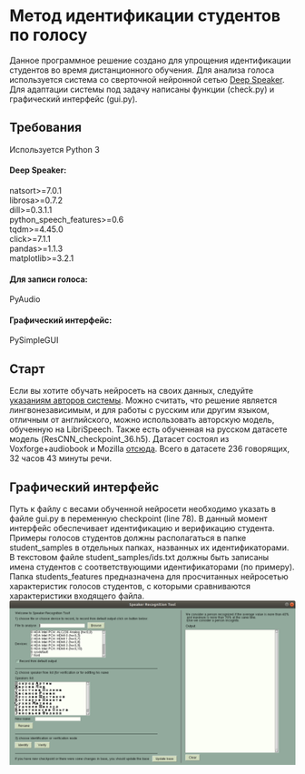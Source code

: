 # Метод идентификации студентов по голосу  
Данное программное решение создано для упрощения идентификации студентов во время дистанционного обучения. Для анализа голоса используется система со сверточной нейронной сетью [Deep Speaker](https://github.com/philipperemy/deep-speaker). Для адаптации системы под задачу написаны функции (check.py) и графический интерфейс (gui.py).    
## Требования  
Используется Python 3  
#### Deep Speaker:  
natsort>=7.0.1  
librosa>=0.7.2  
dill>=0.3.1.1  
python_speech_features>=0.6  
tqdm>=4.45.0  
click>=7.1.1  
pandas>=1.1.3  
matplotlib>=3.2.1  
#### Для записи голоса:  
PyAudio  
#### Графический интерфейс:
PySimpleGUI  
## Старт  
Если вы хотите обучать нейросеть на своих данных, следуйте [указаниям авторов системы](https://github.com/philipperemy/deep-speaker). Можно считать, что решение является лингвонезависимым, и для работы с русским или другим языком, отличным от английского, можно использовать авторскую модель, обученную на LibriSpeech. Также есть обученная на русском датасете модель (ResCNN_checkpoint_36.h5). Датасет состоял из Voxforge+audiobook и Mozilla [отсюда](https://github.com/vlomme/Multi-Tacotron-Voice-Cloning). Всего в датасете 236 говорящих, 32 часов 43 минуты речи.  
## Графический интерфейс  
Путь к файлу с весами обученной нейросети необходимо указать в файле gui.py в переменную checkpoint (line 78). В данный момент интерфейс обеспечивает идентификацию и верификацию студента. Примеры голосов студентов должны располагаться в папке student_samples в отдельных папках, названных их идентификаторами. В текстовом файле student_samples/ids.txt должны быть записаны имена студентов с соответствующими идентификаторами (по примеру). Папка students_features предназначена для просчитанных нейросетью характеристик голосов студентов, с которыми сравниваются характеристики входящего файла.  
![Графический интерфейс](https://github.com/Shennor/vrec_pp/blob/master/GUI.png "Графический интерфейс")  
